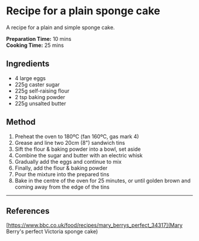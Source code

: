 # Recipe for a plain sponge cake

A recipe for a plain and simple sponge cake.

**Preparation Time:** 10 mins  
**Cooking Time:** 25 mins

## Ingredients

- 4 large eggs
- 225g caster sugar
- 225g self-raising flour
- 2 tsp baking powder
- 225g unsalted butter

## Method

1. Preheat the oven to 180ºC (fan 160ºC, gas mark 4)
2. Grease and line two 20cm (8") sandwich tins
3. Sift the flour & baking powder into a bowl, set aside
4. Combine the sugar and butter with an electric whisk
5. Gradually add the eggs and continue to mix
6. Finally, add the flour & baking powder
7. Pour the mixture into the prepared tins
8. Bake in the centre of the oven for 25 minutes, or until golden brown and coming away from the edge of the tins

-----
## References

[https://www.bbc.co.uk/food/recipes/mary_berrys_perfect_34317](Mary Berry's perfect Victoria sponge cake)
